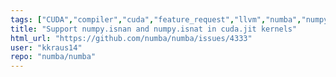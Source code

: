 ```yaml
---
tags: ["CUDA","compiler","cuda","feature_request","llvm","numba","numpy","parallel","python"]
title: "Support numpy.isnan and numpy.isnat in cuda.jit kernels"
html_url: "https://github.com/numba/numba/issues/4333"
user: "kkraus14"
repo: "numba/numba"
---
```


